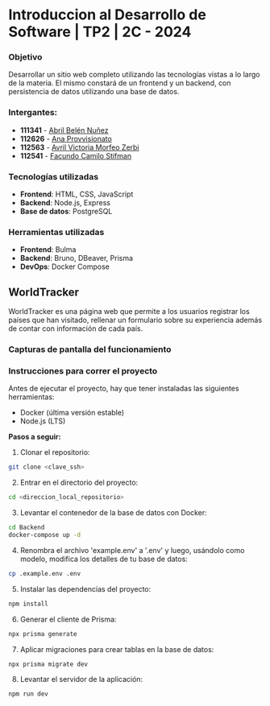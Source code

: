 # Introduccion al Desarrollo de Software | TP2 | 2C - 2024

### Objetivo
Desarrollar un sitio web completo utilizando las tecnologías vistas a lo largo de la materia. El mismo constará de un frontend y un backend, con persistencia de datos utilizando una base de datos.

### Intergantes:
* **111341** - [Abril Belén Nuñez](https://github.com/abbnunez)
* **112626** - [Ana Provvisionato](https://github.com/anaprovvi)
* **112563** - [Avril Victoria Morfeo Zerbi](https://github.com/AvrilMZ)
* **112541** - [Facundo Camilo Stifman](https://github.com/facustifman)

### Tecnologías utilizadas
* **Frontend**: HTML, CSS, JavaScript
* **Backend**: Node.js, Express
* **Base de datos**: PostgreSQL

### Herramientas utilizadas
* **Frontend**: Bulma
* **Backend**: Bruno, DBeaver, Prisma
* **DevOps**: Docker Compose

## WorldTracker
WorldTracker es una página web que permite a los usuarios registrar los países que han visitado, rellenar un formulario sobre su experiencia además de contar con información de cada país.

### Capturas de pantalla del funcionamiento
<!--
![Pantalla de inicio](ruta de la imagen)
![Formulario Usuario](ruta de la imagen)
![Paises a visitar](ruta de la imagen)
![3er entidad](ruta de la imagen)
-->

### Instrucciones para correr el proyecto
Antes de ejecutar el proyecto, hay que tener instaladas las siguientes herramientas:
* Docker (última versión estable)
* Node.js (LTS)

**Pasos a seguir:**
1. Clonar el repositorio:
```bash
git clone <clave_ssh>
```
2. Entrar en el directorio del proyecto:
```bash
cd <direccion_local_repositorio>
```
3. Levantar el contenedor de la base de datos con Docker:
```bash
cd Backend
docker-compose up -d
```
4. Renombra el archivo 'example.env' a '.env' y luego, usándolo como modelo, modifica los detalles de tu base de datos:
```bash
cp .example.env .env
```
5. Instalar las dependencias del proyecto:
```bash
npm install
```
6. Generar el cliente de Prisma:
```bash
npx prisma generate
```
7. Aplicar migraciones para crear tablas en la base de datos:
```bash
npx prisma migrate dev
```
8. Levantar el servidor de la aplicación:
```bash
npm run dev
```

